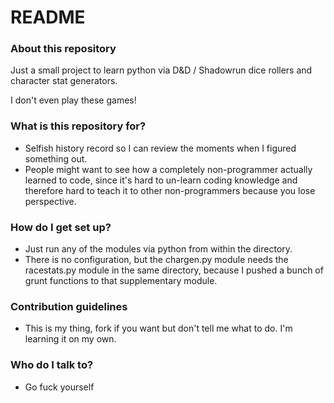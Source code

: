 # README #

### About this repository ###
Just a small project to learn python via D&D / Shadowrun dice rollers and character stat generators.

I don't even play these games!

### What is this repository for? ###

* Selfish history record so I can review the moments when I figured something out.
* People might want to see how a completely non-programmer actually learned to code, since it's hard to un-learn coding knowledge and therefore hard to teach it to other non-programmers because you lose perspective.

### How do I get set up? ###

* Just run any of the modules via python from within the directory.
* There is no configuration, but the chargen.py module needs the racestats.py module in the same directory, because I pushed a bunch of grunt functions to that supplementary module.

### Contribution guidelines ###

* This is my thing, fork if you want but don't tell me what to do. I'm learning it on my own.

### Who do I talk to? ###

* Go fuck yourself
